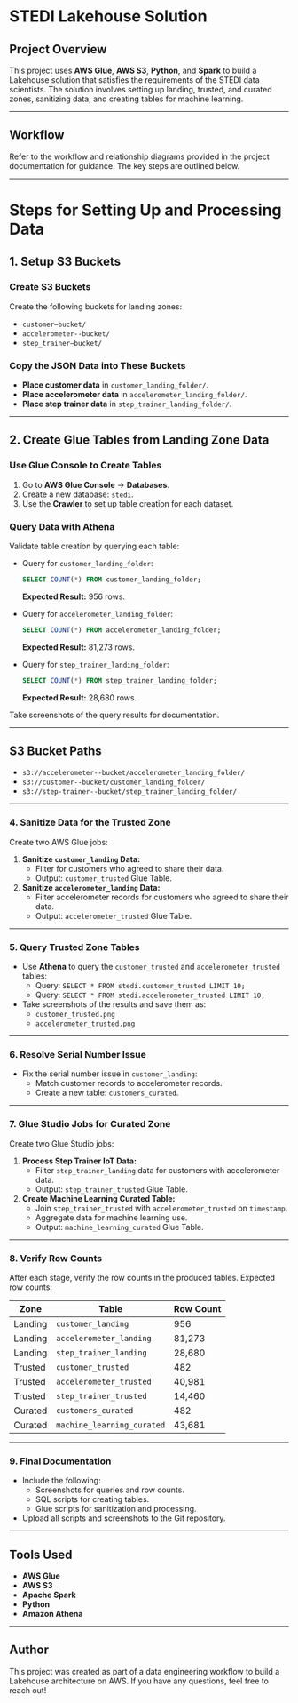 # STEDI Lakehouse Solution

## Project Overview

This project uses **AWS Glue**, **AWS S3**, **Python**, and **Spark** to build a Lakehouse solution that satisfies the requirements of the STEDI data scientists. The solution involves setting up landing, trusted, and curated zones, sanitizing data, and creating tables for machine learning.

---

## Workflow

Refer to the workflow and relationship diagrams provided in the project documentation for guidance. The key steps are outlined below.

---

# Steps for Setting Up and Processing Data

## 1. Setup S3 Buckets

### Create S3 Buckets
Create the following buckets for landing zones:
- `customer–bucket/`
- `accelerometer--bucket/`
- `step_trainer–bucket/`

### Copy the JSON Data into These Buckets
- **Place customer data** in `customer_landing_folder/`.
- **Place accelerometer data** in `accelerometer_landing_folder/`.
- **Place step trainer data** in `step_trainer_landing_folder/`.

---

## 2. Create Glue Tables from Landing Zone Data

### Use Glue Console to Create Tables
1. Go to **AWS Glue Console** → **Databases**.
2. Create a new database: `stedi`.
3. Use the **Crawler** to set up table creation for each dataset.

### Query Data with Athena
Validate table creation by querying each table:

- Query for `customer_landing_folder`:
  ```sql
  SELECT COUNT(*) FROM customer_landing_folder;
  ```
  **Expected Result:** 956 rows.

- Query for `accelerometer_landing_folder`:
  ```sql
  SELECT COUNT(*) FROM accelerometer_landing_folder;
  ```
  **Expected Result:** 81,273 rows.

- Query for `step_trainer_landing_folder`:
  ```sql
  SELECT COUNT(*) FROM step_trainer_landing_folder;
  ```
  **Expected Result:** 28,680 rows.

Take screenshots of the query results for documentation.

---

## S3 Bucket Paths
- `s3://accelerometer--bucket/accelerometer_landing_folder/`
- `s3://customer--bucket/customer_landing_folder/`
- `s3://step-trainer--bucket/step_trainer_landing_folder/`
---

### 4. **Sanitize Data for the Trusted Zone**

Create two AWS Glue jobs:
1. **Sanitize `customer_landing` Data:**
   - Filter for customers who agreed to share their data.
   - Output: `customer_trusted` Glue Table.
2. **Sanitize `accelerometer_landing` Data:**
   - Filter accelerometer records for customers who agreed to share their data.
   - Output: `accelerometer_trusted` Glue Table.

---

### 5. **Query Trusted Zone Tables**
- Use **Athena** to query the `customer_trusted` and `accelerometer_trusted` tables:
  - Query: `SELECT * FROM stedi.customer_trusted LIMIT 10;`
  - Query: `SELECT * FROM stedi.accelerometer_trusted LIMIT 10;`
- Take screenshots of the results and save them as:
  - `customer_trusted.png`
  - `accelerometer_trusted.png`

---

### 6. **Resolve Serial Number Issue**
- Fix the serial number issue in `customer_landing`:
  - Match customer records to accelerometer records.
  - Create a new table: `customers_curated`.

---

### 7. **Glue Studio Jobs for Curated Zone**

Create two Glue Studio jobs:
1. **Process Step Trainer IoT Data:**
   - Filter `step_trainer_landing` data for customers with accelerometer data.
   - Output: `step_trainer_trusted` Glue Table.
2. **Create Machine Learning Curated Table:**
   - Join `step_trainer_trusted` with `accelerometer_trusted` on `timestamp`.
   - Aggregate data for machine learning use.
   - Output: `machine_learning_curated` Glue Table.

---

### 8. **Verify Row Counts**
After each stage, verify the row counts in the produced tables. Expected row counts:

| Zone       | Table                     | Row Count |
|------------|---------------------------|-----------|
| Landing    | `customer_landing`        | 956       |
| Landing    | `accelerometer_landing`   | 81,273    |
| Landing    | `step_trainer_landing`    | 28,680    |
| Trusted    | `customer_trusted`        | 482       |
| Trusted    | `accelerometer_trusted`   | 40,981    |
| Trusted    | `step_trainer_trusted`    | 14,460    |
| Curated    | `customers_curated`       | 482       |
| Curated    | `machine_learning_curated` | 43,681    |

---

### 9. **Final Documentation**
- Include the following:
  - Screenshots for queries and row counts.
  - SQL scripts for creating tables.
  - Glue scripts for sanitization and processing.
- Upload all scripts and screenshots to the Git repository.

---

## Tools Used
- **AWS Glue**
- **AWS S3**
- **Apache Spark**
- **Python**
- **Amazon Athena**

---

## Author
This project was created as part of a data engineering workflow to build a Lakehouse architecture on AWS. If you have any questions, feel free to reach out!
